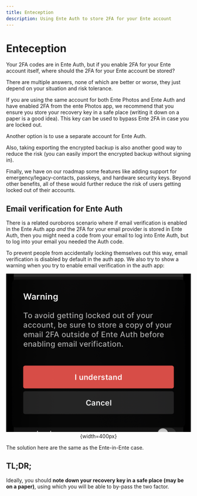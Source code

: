 ```yaml
---
title: Enteception
description: Using Ente Auth to store 2FA for your Ente account
---
```


# Enteception

Your 2FA codes are in Ente Auth, but if you enable 2FA for your Ente account
itself, where should the 2FA for your Ente account be stored?

There are multiple answers, none of which are better or worse, they just depend
on your situation and risk tolerance.

If you are using the same account for both Ente Photos and Ente Auth and have
enabled 2FA from the ente Photos app, we recommend that you ensure you store
your recovery key in a safe place (writing it down on a paper is a good idea).
This key can be used to bypass Ente 2FA in case you are locked out.

Another option is to use a separate account for Ente Auth.

Also, taking exporting the encrypted backup is also another good way to reduce
the risk (you can easily import the encrypted backup without signing in).

Finally, we have on our roadmap some features like adding support for
emergency/legacy-contacts, passkeys, and hardware security keys. Beyond other
benefits, all of these would further reduce the risk of users getting locked out
of their accounts.

## Email verification for Ente Auth

There is a related ouroboros scenario where if email verification is enabled in
the Ente Auth app _and_ the 2FA for your email provider is stored in Ente Auth,
then you might need a code from your email to log into Ente Auth, but to log
into your email you needed the Auth code.

To prevent people from accidentally locking themselves out this way, email
verification is disabled by default in the auth app. We also try to show a
warning when you try to enable email verification in the auth app:

<div align="center">

![Warning shown when enabling 2FA in Ente Auth](warning.png){width=400px}

</div>

The solution here are the same as the Ente-in-Ente case.

## TL;DR;

Ideally, you should **note down your recovery key in a safe place (may be on a
paper)**, using which you will be able to by-pass the two factor.
